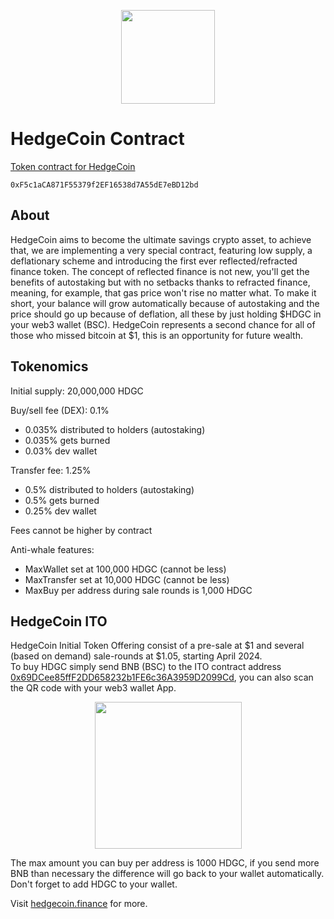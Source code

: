 <p align="center">
<img width="150" height="150" src="https://github.com/HedgeCoinCrypto/HedgeCoin-Contract/assets/156864030/061e7b9a-3d24-4b4b-ada1-be2a7e94b047)">
</p>

# HedgeCoin Contract
[Token contract for HedgeCoin](https://bscscan.com/token/0xF5c1aCA871F55379f2EF16538d7A55dE7eBD12BD)

    0xF5c1aCA871F55379f2EF16538d7A55dE7eBD12bd
## About
HedgeCoin aims to become the ultimate savings crypto asset, to achieve that, we are implementing a very special contract, featuring low supply, a deflationary scheme and introducing the first ever reflected/refracted finance token. The concept of reflected finance is not new, you'll get the benefits of autostaking but with no setbacks thanks to refracted finance, meaning, for example, that gas price won't rise no matter what. To make it short, your balance will grow automatically because of autostaking and the price should go up because of deflation, all these by just holding $HDGC in your web3 wallet (BSC).
HedgeCoin represents a second chance for all of those who missed bitcoin at $1, this is an opportunity for future wealth.
## Tokenomics
Initial supply: 20,000,000 HDGC

Buy/sell fee (DEX): 0.1%  
* 0.035% distributed to holders (autostaking)
* 0.035% gets burned
* 0.03% dev wallet

Transfer fee: 1.25%  
* 0.5% distributed to holders (autostaking)  
* 0.5% gets burned  
* 0.25% dev wallet

Fees cannot be higher by contract

Anti-whale features:
* MaxWallet set at 100,000 HDGC (cannot be less)
* MaxTransfer set at 10,000 HDGC (cannot be less)
* MaxBuy per address during sale rounds is 1,000 HDGC
## HedgeCoin ITO
HedgeCoin Initial Token Offering consist of a pre-sale at $1 and several (based on demand) sale-rounds at $1.05, starting April 2024.  
To buy HDGC simply send BNB (BSC) to the ITO contract address [0x69DCee85ffF2DD658232b1FE6c36A3959D2099Cd](https://bscscan.com/address/0x69dcee85fff2dd658232b1fe6c36a3959d2099cd), you can also scan the QR code with your web3 wallet App.
<p align="center">
<img width="235" height="235" src="https://github.com/HedgeCoinCrypto/HedgeCoin-Contract/assets/156864030/484c5f15-a9a1-4740-8f92-c6b67176e5c9)">
</p>

The max amount you can buy per address is 1000 HDGC, if you send more BNB than necessary the difference will go back to your wallet automatically. Don't forget to add HDGC to your wallet.

Visit [hedgecoin.finance](https://hedgecoin.finance) for more.
